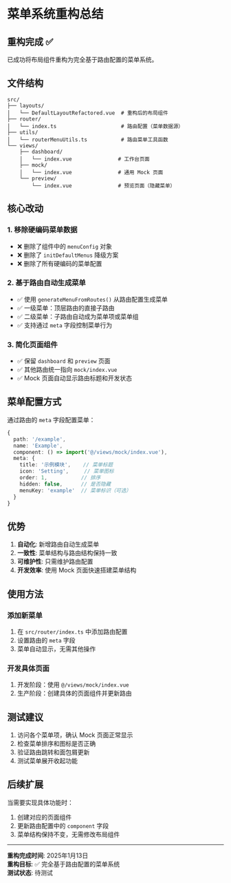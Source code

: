 # 菜单系统重构总结

## 重构完成 ✅

已成功将布局组件重构为完全基于路由配置的菜单系统。

## 文件结构

```
src/
├── layouts/
│   └── DefaultLayoutRefactored.vue  # 重构后的布局组件
├── router/
│   └── index.ts                     # 路由配置（菜单数据源）
├── utils/
│   └── routerMenuUtils.ts           # 路由菜单工具函数
└── views/
    ├── dashboard/
    │   └── index.vue               # 工作台页面
    ├── mock/
    │   └── index.vue               # 通用 Mock 页面
    └── preview/
        └── index.vue               # 预览页面（隐藏菜单）
```

## 核心改动

### 1. 移除硬编码菜单数据
- ❌ 删除了组件中的 `menuConfig` 对象
- ❌ 删除了 `initDefaultMenus` 降级方案
- ❌ 删除了所有硬编码的菜单配置

### 2. 基于路由自动生成菜单
- ✅ 使用 `generateMenuFromRoutes()` 从路由配置生成菜单
- ✅ 一级菜单：顶层路由的直接子路由
- ✅ 二级菜单：子路由自动成为菜单项或菜单组
- ✅ 支持通过 `meta` 字段控制菜单行为

### 3. 简化页面组件
- ✅ 保留 `dashboard` 和 `preview` 页面
- ✅ 其他路由统一指向 `mock/index.vue`
- ✅ Mock 页面自动显示路由标题和开发状态

## 菜单配置方式

通过路由的 `meta` 字段配置菜单：

```typescript
{
  path: '/example',
  name: 'Example',
  component: () => import('@/views/mock/index.vue'),
  meta: {
    title: '示例模块',    // 菜单标题
    icon: 'Setting',     // 菜单图标
    order: 1,           // 排序
    hidden: false,      // 是否隐藏
    menuKey: 'example'  // 菜单标识（可选）
  }
}
```

## 优势

1. **自动化**: 新增路由自动生成菜单
2. **一致性**: 菜单结构与路由结构保持一致
3. **可维护性**: 只需维护路由配置
4. **开发效率**: 使用 Mock 页面快速搭建菜单结构

## 使用方法

### 添加新菜单
1. 在 `src/router/index.ts` 中添加路由配置
2. 设置路由的 `meta` 字段
3. 菜单自动显示，无需其他操作

### 开发具体页面
1. 开发阶段：使用 `@/views/mock/index.vue`
2. 生产阶段：创建具体的页面组件并更新路由

## 测试建议

1. 访问各个菜单项，确认 Mock 页面正常显示
2. 检查菜单排序和图标是否正确
3. 验证路由跳转和面包屑更新
4. 测试菜单展开收起功能

## 后续扩展

当需要实现具体功能时：
1. 创建对应的页面组件
2. 更新路由配置中的 `component` 字段
3. 菜单结构保持不变，无需修改布局组件

---

**重构完成时间**: 2025年1月13日  
**重构目标**: ✅ 完全基于路由配置的菜单系统  
**测试状态**: 待测试
